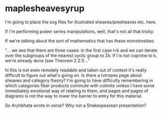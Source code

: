 maplesheavesyrup
================

I'm going to place the svg files for illustrated sheaves/presheaves etc. here.


If I'm performing power series manipulations, well, that's not all that tricky.

If we're talking about the sort of mathematics that has these monstrosities:

"... we see that there are three cases: in the first case l<k and we can iterate
over the subgroups of the nearest cyclic group to Zk. If l is not coprime to k,
we're already done (see Theorem 2.2.1)..." 

hi this is not even remotely readable
and taken out of context it's really difficult to figure out what's going on. Is
there a tvtropes page about sheaves and category theory? I'm going to have difficulty
remembering in which categories fiber products commute with colimits unless I have some
immediately emotional way of relating to them, and pages and pages of diagrams is not the
way to lower the barrier to entry for this material.

So Aryhbhata wrote in verse? Why not a Shakespearean presentation? 
